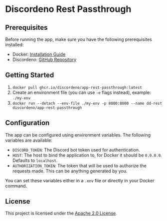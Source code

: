 # Discordeno Rest Passthrough

## Prerequisites

Before running the app, make sure you have the following prerequisites installed:

- Docker: [Installation Guide](https://docs.docker.com/get-docker/)
- Discordeno: [GitHub Repository](https://github.com/discordeno/discordeno)

## Getting Started

1. `docker pull ghcr.io/discordeno/app-rest-passthrough:latest`
2. Create an environment file (you can use `-e` flags instead), example: `./my-env`
3. `docker run --detach --env-file ./my-env -p 8000:8000 --name dd-rest discordeno/app-rest-passthrough`

## Configuration

The app can be configured using environment variables. The following variables are available:

- `DISCORD_TOKEN`: The Discord bot token used for authentication.
- `HOST`: The host to bind the application to, for Docker it should be `0.0.0.0`. Defaults to `localhost`.
- `AUTHORIZATION_TOKEN`: The token that will be used to authorize the requests made. This can be anything generated by you.

You can set these variables either in a `.env` file or directly in your Docker command.

## License

This project is licensed under the [Apache 2.0 License](LICENSE).
